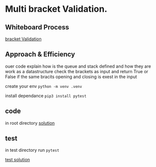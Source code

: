# Multi bracket Validation.

## Whiteboard Process

[bracket Validation](./Untitled%20(4).png)



## Approach & Efficiency

ouer code explain how is the queue and stack  defined and how they are work as a datastructure
check the brackets as input and return True or False if the same bracits opening and closing is exest in the input 

create your env 
`python -m venv .venv`

install dependance
`pip3 install pytest`

## code 
in root directory 
[solution](./stack_queue_brackets.py)

## test
in test directory run
`pytest`

[test solution](./test/test_validate_bracket.py)